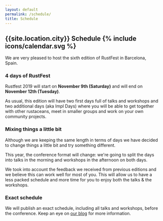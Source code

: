 ```yaml
---
layout: default
permalink: /schedule/
title: Schedule
---
```


<div class="backdrop" style="background: url(/assets/barcelona-day.jpg) 50% 40%; background-repeat:no-repeat; padding: 0; margin-bottom: 1em;" >
  <div class="popout">
    <section>
      <h1>{{site.location.city}} Schedule {% include icons/calendar.svg %}</h1>
      <p>We are very pleased to host the sixth edition of RustFest in Barcelona, Spain.</p>
    </section>

  </div>
</div>

<section markdown="1">

### 4 days of RustFest

Rustfest 2019 will start on **November 9th (Saturday)** and will end on **November 12th (Tuesday)**.

As usual, this edition will have two first days full of talks and workshops and two additional days (aka Impl Days) where you will be able to get together with other rustaceans, meet in smaller groups and work on your own community projects.

### Mixing things a little bit

Although we are keeping the same length in terms of days we have decided to change things a little bit and try something different.

This year, the conference format will change: we're going to split the days into talks in the morning and workshops in the afternoon on both days.

We took into account the feedback we received from previous editions and we believe this can work well for most of you.
This will allow us to have a less packed schedule and more time for you to enjoy both the talks & the workshops.

### Exact schedule

We will publish an exact schedule, including all talks and workshops, before the conference.
Keep an eye on [our blog](https://blog.rustfest.eu/) for more information.

</section>
